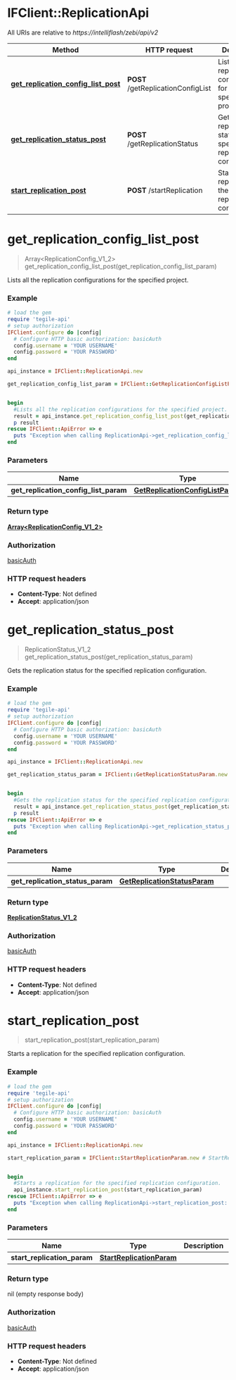 # IFClient::ReplicationApi

All URIs are relative to *https://intelliflash/zebi/api/v2*

Method | HTTP request | Description
------------- | ------------- | -------------
[**get_replication_config_list_post**](ReplicationApi.md#get_replication_config_list_post) | **POST** /getReplicationConfigList | Lists all the replication configurations for the specified project.
[**get_replication_status_post**](ReplicationApi.md#get_replication_status_post) | **POST** /getReplicationStatus | Gets the replication status for the specified replication configuration.
[**start_replication_post**](ReplicationApi.md#start_replication_post) | **POST** /startReplication | Starts a replication for the specified replication configuration.


# **get_replication_config_list_post**
> Array&lt;ReplicationConfig_V1_2&gt; get_replication_config_list_post(get_replication_config_list_param)

Lists all the replication configurations for the specified project.

### Example
```ruby
# load the gem
require 'tegile-api'
# setup authorization
IFClient.configure do |config|
  # Configure HTTP basic authorization: basicAuth
  config.username = 'YOUR USERNAME'
  config.password = 'YOUR PASSWORD'
end

api_instance = IFClient::ReplicationApi.new

get_replication_config_list_param = IFClient::GetReplicationConfigListParam.new # GetReplicationConfigListParam | 


begin
  #Lists all the replication configurations for the specified project.
  result = api_instance.get_replication_config_list_post(get_replication_config_list_param)
  p result
rescue IFClient::ApiError => e
  puts "Exception when calling ReplicationApi->get_replication_config_list_post: #{e}"
end
```

### Parameters

Name | Type | Description  | Notes
------------- | ------------- | ------------- | -------------
 **get_replication_config_list_param** | [**GetReplicationConfigListParam**](GetReplicationConfigListParam.md)|  | 

### Return type

[**Array&lt;ReplicationConfig_V1_2&gt;**](ReplicationConfig_V1_2.md)

### Authorization

[basicAuth](../README.md#basicAuth)

### HTTP request headers

 - **Content-Type**: Not defined
 - **Accept**: application/json



# **get_replication_status_post**
> ReplicationStatus_V1_2 get_replication_status_post(get_replication_status_param)

Gets the replication status for the specified replication configuration.

### Example
```ruby
# load the gem
require 'tegile-api'
# setup authorization
IFClient.configure do |config|
  # Configure HTTP basic authorization: basicAuth
  config.username = 'YOUR USERNAME'
  config.password = 'YOUR PASSWORD'
end

api_instance = IFClient::ReplicationApi.new

get_replication_status_param = IFClient::GetReplicationStatusParam.new # GetReplicationStatusParam | 


begin
  #Gets the replication status for the specified replication configuration.
  result = api_instance.get_replication_status_post(get_replication_status_param)
  p result
rescue IFClient::ApiError => e
  puts "Exception when calling ReplicationApi->get_replication_status_post: #{e}"
end
```

### Parameters

Name | Type | Description  | Notes
------------- | ------------- | ------------- | -------------
 **get_replication_status_param** | [**GetReplicationStatusParam**](GetReplicationStatusParam.md)|  | 

### Return type

[**ReplicationStatus_V1_2**](ReplicationStatus_V1_2.md)

### Authorization

[basicAuth](../README.md#basicAuth)

### HTTP request headers

 - **Content-Type**: Not defined
 - **Accept**: application/json



# **start_replication_post**
> start_replication_post(start_replication_param)

Starts a replication for the specified replication configuration.

### Example
```ruby
# load the gem
require 'tegile-api'
# setup authorization
IFClient.configure do |config|
  # Configure HTTP basic authorization: basicAuth
  config.username = 'YOUR USERNAME'
  config.password = 'YOUR PASSWORD'
end

api_instance = IFClient::ReplicationApi.new

start_replication_param = IFClient::StartReplicationParam.new # StartReplicationParam | 


begin
  #Starts a replication for the specified replication configuration.
  api_instance.start_replication_post(start_replication_param)
rescue IFClient::ApiError => e
  puts "Exception when calling ReplicationApi->start_replication_post: #{e}"
end
```

### Parameters

Name | Type | Description  | Notes
------------- | ------------- | ------------- | -------------
 **start_replication_param** | [**StartReplicationParam**](StartReplicationParam.md)|  | 

### Return type

nil (empty response body)

### Authorization

[basicAuth](../README.md#basicAuth)

### HTTP request headers

 - **Content-Type**: Not defined
 - **Accept**: application/json



